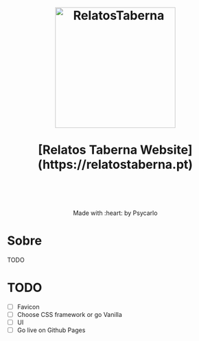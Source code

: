 <h1 align="center">
  <img src="https://i.imgur.com/v7uVJh8.png" alt="RelatosTaberna" width="280">
  <br>
  <br>
  [Relatos Taberna Website](https://relatostaberna.pt)
  <br>
  <br>
</h1>

<p align="center">
  <br>
  <br>
  Made with :heart: by Psycarlo
</p>

# Sobre

TODO

# TODO

- [ ] Favicon
- [ ] Choose CSS framework or go Vanilla
- [ ] UI
- [ ] Go live on Github Pages
